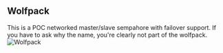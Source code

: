 Wolfpack
---------

This is a POC networked master/slave sempahore with failover support. If you have to ask why the name, you're clearly not part of the wolfpack. ![Wolfpack](https://tvgpullzone-b09m7lkwfnpcsj.netdna-ssl.com/wp-content/uploads/2013/07/Screen-Shot-2013-07-25-at-1.05.52-AM.png)
